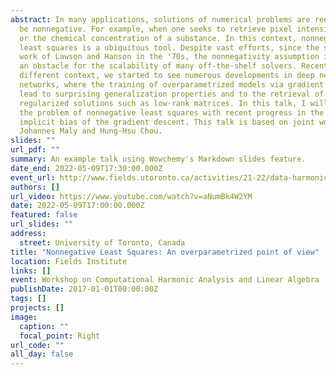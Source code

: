 ```yaml
---
abstract: In many applications, solutions of numerical problems are required to
  be nonnegative. For example, when one seeks to retrieve pixel intensity values
  or the chemical concentration of a substance. In this context, nonnegative
  least squares is a ubiquitous tool. Despite vast efforts, since the seminal
  work of Lawson and Hanson in the '70s, the nonnegativity assumption is still
  an obstacle for the scalability of many off-the-shelf solvers. Recently, in a
  different context, we started to see numerous developments in deep neural
  networks, where the training of overparametrized models via gradient descent
  lead to surprising generalization properties and to the retrieval of
  regularized solutions such as low-rank matrices. In this talk, I will connect
  the problem of nonnegative least squares with recent progress in the field of
  implicit bias of the gradient descent. This talk is based on joint work with
  Johannes Maly and Hung-Hsu Chou.
slides: ""
url_pdf: ""
summary: An example talk using Wowchemy's Markdown slides feature.
date_end: 2022-05-09T17:30:00.000Z
event_url: http://www.fields.utoronto.ca/activities/21-22/data-harmonic
authors: []
url_video: https://www.youtube.com/watch?v=aNumBk4W2YM
date: 2022-05-09T17:00:00.000Z
featured: false
url_slides: ""
address:
  street: University of Toronto, Canada
title: "Nonnegative Least Squares: An overparametrized point of view"
location: Fields Institute
links: []
event: Workshop on Computational Harmonic Analysis and Linear Algebra
publishDate: 2017-01-01T00:00:00Z
tags: []
projects: []
image:
  caption: ""
  focal_point: Right
url_code: ""
all_day: false
---
```

